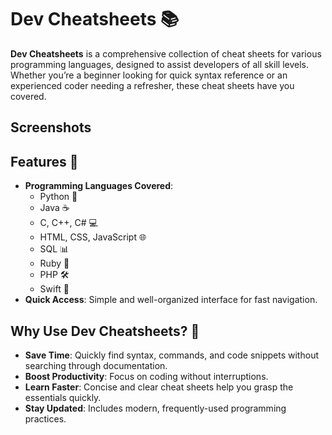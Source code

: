 # Dev Cheatsheets 📚

**Dev Cheatsheets** is a comprehensive collection of cheat sheets for various programming languages, designed to assist developers of all skill levels. Whether you’re a beginner looking for quick syntax reference or an experienced coder needing a refresher, these cheat sheets have you covered.

## Screenshots

## Features 🚀
- **Programming Languages Covered**:
  - Python 🐍
  - Java ☕
  - C, C++, C# 💻
  - HTML, CSS, JavaScript 🌐
  - SQL 📊
  - Ruby 💎
  - PHP 🛠️
  - Swift 🍏
- **Quick Access**: Simple and well-organized interface for fast navigation.

## Why Use Dev Cheatsheets? 🤔

- **Save Time**: Quickly find syntax, commands, and code snippets without searching through documentation.
- **Boost Productivity**: Focus on coding without interruptions.
- **Learn Faster**: Concise and clear cheat sheets help you grasp the essentials quickly.
- **Stay Updated**: Includes modern, frequently-used programming practices.

